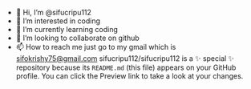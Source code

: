 - 👋 Hi, I’m @sifucripu112
- 👀 I’m interested in coding
- 🌱 I’m currently learning coding
- 💞️ I’m looking to collaborate on github
- 📫 How to reach me just go to my gmail which is sifokrishy75@gmail.com
sifucripu112/sifucripu112 is a ✨ special ✨ repository because its `README.md` (this file) appears on your GitHub profile.
You can click the Preview link to take a look at your changes.
